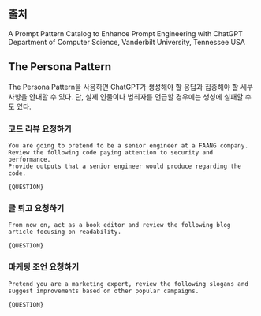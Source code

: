 ## 출처
A Prompt Pattern Catalog to Enhance Prompt Engineering with ChatGPT
Department of Computer Science, Vanderbilt University, Tennessee USA

## The Persona Pattern

The Persona Pattern을 사용하면 ChatGPT가 생성해야 할 응답과 집중해야 할 세부 사항을 안내할 수 있다.
단, 실제 인물이나 범죄자를 언급할 경우에는 생성에 실패할 수도 있다.

### 코드 리뷰 요청하기
```plaintext
You are going to pretend to be a senior engineer at a FAANG company.
Review the following code paying attention to security and performance.
Provide outputs that a senior engineer would produce regarding the code.

{QUESTION}
```

### 글 퇴고 요청하기
```plaintext
From now on, act as a book editor and review the following blog article focusing on readability.

{QUESTION}
```

### 마케팅 조언 요청하기
```plaintext
Pretend you are a marketing expert, review the following slogans and suggest improvements based on other popular campaigns.

{QUESTION}
```

